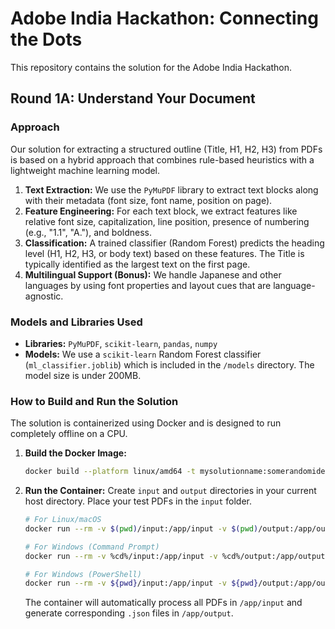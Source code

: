 # Adobe India Hackathon: Connecting the Dots

This repository contains the solution for the Adobe India Hackathon.

## Round 1A: Understand Your Document

### Approach

Our solution for extracting a structured outline (Title, H1, H2, H3) from PDFs is based on a hybrid approach that combines rule-based heuristics with a lightweight machine learning model.

1.  **Text Extraction:** We use the `PyMuPDF` library to extract text blocks along with their metadata (font size, font name, position on page).
2.  **Feature Engineering:** For each text block, we extract features like relative font size, capitalization, line position, presence of numbering (e.g., "1.1", "A."), and boldness.
3.  **Classification:** A trained classifier (Random Forest) predicts the heading level (H1, H2, H3, or body text) based on these features. The Title is typically identified as the largest text on the first page.
4.  **Multilingual Support (Bonus):** We handle Japanese and other languages by using font properties and layout cues that are language-agnostic.

### Models and Libraries Used

-   **Libraries:** `PyMuPDF`, `scikit-learn`, `pandas`, `numpy`
-   **Models:** We use a `scikit-learn` Random Forest classifier (`ml_classifier.joblib`) which is included in the `/models` directory. The model size is under 200MB.

### How to Build and Run the Solution

The solution is containerized using Docker and is designed to run completely offline on a CPU.

1.  **Build the Docker Image:**
    ```bash
    docker build --platform linux/amd64 -t mysolutionname:somerandomidentifier .
    ```

2.  **Run the Container:**
    Create `input` and `output` directories in your current host directory. Place your test PDFs in the `input` folder.

    ```bash
    # For Linux/macOS
    docker run --rm -v $(pwd)/input:/app/input -v $(pwd)/output:/app/output --network none mysolutionname:somerandomidentifier

    # For Windows (Command Prompt)
    docker run --rm -v %cd%/input:/app/input -v %cd%/output:/app/output --network none mysolutionname:somerandomidentifier

    # For Windows (PowerShell)
    docker run --rm -v ${pwd}/input:/app/input -v ${pwd}/output:/app/output --network none mysolutionname:somerandomidentifier
    ```
    The container will automatically process all PDFs in `/app/input` and generate corresponding `.json` files in `/app/output`. 